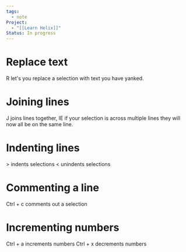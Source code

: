 ```yaml
---
tags:
  - note
Project:
  - "[[Learn Helix]]"
Status: In progress
---
```

# Replace text
R let's you replace a selection with text you have yanked.

# Joining lines
J joins lines together, IE if your selection is across multiple lines they will now all be on the same line.

# Indenting lines
\> indents selections
< unindents selections

# Commenting a line
Ctrl + c comments out a selection

# Incrementing numbers
Ctrl + a increments numbers
Ctrl + x decrements numbers

